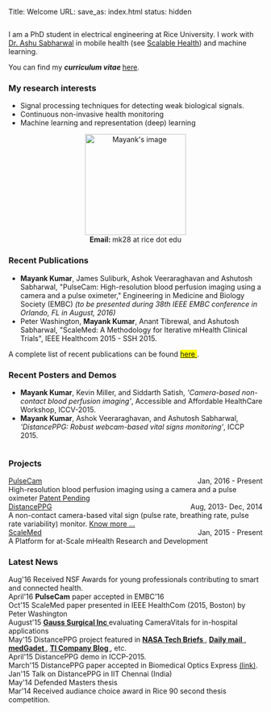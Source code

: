 Title: Welcome
URL:
save_as: index.html
status: hidden

<div class="container-fluid">
  <div class="row clearfix">
    <div class="col-md-8 column">
      <p> I am a PhD student in electrical engineering at Rice University. I work with <a href="http://www.ece.rice.edu/~ashu/" target="_blank">Dr. Ashu Sabharwal</a> in mobile health (see <a href="http://sh.rice.edu/" target="_blank">Scalable Health</a>) and machine learning. </p>
      <p> You can find my <b><i>curriculum vitae </i> </b> <a href="pdfs/cv.pdf" target ="_blank"> here</a>.</p>
      <h3> My research interests </h3> 
      <ul> <li> Signal processing techniques for detecting weak biological signals. </li>
           <li> Continuous non-invasive health monitoring </li> 
           <li> Machine learning and representation (deep) learning</li> 
      </ul>
    </div>
    <div class="col-md-4 column">
      <div style="text-align: center">
      <img src="images/mayank_photo.jpg" align="center" alt = "Mayank's image" class="img-thumbnail" style="width:200px;"/> </br> 
      <span class="glyphicon glyphicon-envelope"></span> <b> Email: </b> mk28 at rice dot edu <br /> 
      <a href="https://www.facebook.com/mayankgrd" target="_blank"><i class="fa fa-facebook-square fa-3x"> </i> </a> 
      <a href="https://www.linkedin.com/profile/view?id=35092214" target="_blank"> <i class="fa fa-linkedin-square fa-3x"></i> </a> 
      <a href="https://github.com/mayankgrd" target="_blank"><i class="fa fa-github-square fa-3x"> </i> </a>
      </div> <!-- Center-->
    </div>
  </div>
</div>

<div class="container">
  <div class="row clearfix">
  <div class="col-md-12 column">
    <h3> Recent Publications </h3>
    <ul>
      <li><b>Mayank Kumar</b>, James Suliburk, Ashok Veeraraghavan and Ashutosh Sabharwal, "PulseCam: High-resolution blood perfusion imaging using a camera and a pulse oximeter," Engineering in Medicine and Biology Society (EMBC) <i>(to be presented during 38th IEEE EMBC conference in Orlando, FL in August, 2016)</i> 
      <li> Peter Washington, <b>Mayank Kumar</b>, Anant Tibrewal, and Ashutosh Sabharwal, "ScaleMed: A Methodology for Iterative mHealth Clinical Trials", IEEE Healthcom 2015 - SSH 2015.
    </ul>
    A complete list of recent publications can be found <mark><a href="http://www.ece.rice.edu/~mk28/publications.html">here </a></mark>. 
    <h3> Recent Posters and Demos </h3>
    <ul>
      <li> <b>Mayank Kumar</b>, Kevin Miller, and Siddarth Satish, <em>'Camera-based non-contact blood perfusion imaging'</em>, Accessible and Affordable HealthCare Workshop, ICCV-2015. 
      <li> <b>Mayank Kumar</b>, Ashok Veeraraghavan, and Ashutosh Sabharwal, <em>'DistancePPG: Robust webcam-based vital signs monitoring'</em>, ICCP 2015. 
    </ul>
  </div>
</div>
</div>


<div class="container">
  <div class="row clearfix">
    <div class="col-md-6 column">
      <h3> Projects </h3> 
      <div class="panel panel-info">
        <div class="panel-heading">
          <a href="#">PulseCam </a><span class="label label-primary" style="float:right">Jan, 2016 - Present</span>
        </div>
        <div class="panel-body">
          High-resolution blood perfusion imaging using a camera and a pulse oximeter <a class="text-primary" href="#">Patent Pending</a>
        </div>
      </div>
      <div class="panel panel-info">
        <div class="panel-heading">
          <a href="{filename}distancePPG.md">DistancePPG </a><span class="label label-primary" style="float:right">Aug, 2013- Dec, 2014</span>
        </div>
        <div class="panel-body">
          A non-contact camera-based vital sign (pulse rate, breathing rate, pulse rate variability) monitor. <a class="text-primary" href="{filename}distancePPG.md">Know more ...</a>
        </div>
      </div>
      <div class="panel panel-info">
        <div class="panel-heading">
          <a href="http://www.ece.rice.edu/~mk28/projects.html">ScaleMed </a><span class="label label-primary" style="float:right">Jan, 2015 - Present</span>
        </div>
        <div class="panel-body">
          A Platform for at-Scale mHealth Research and Development
        </div>
      </div>
    </div>
    <div class="col-md-6 column">
      <h3> Latest News </h3> 
      <span class="label label-warning">Aug'16 </span> Received NSF Awards for young professionals contributing to smart and connected health.</br>
      <span class="label label-warning">April'16 </span> <b>PulseCam</b> paper accepted in EMBC'16 </br> 
      <span class="label label-warning">Oct'15 </span> ScaleMed paper presented in IEEE HealthCom (2015, Boston) by Peter Washington</br> 
      <span class="label label-warning">August'15 </span> <a href="http://www.gausssurgical.com/"><b>Gauss Surgical Inc </b></a> evaluating CameraVitals for in-hospital applications </br> 
      <span class="label label-warning">May'15 </span> DistancePPG project featured in <a href="http://www.techbriefs.com/component/content/article/ntb/tech-briefs/imaging/22261" target="=_blank"><b> NASA Tech Briefs </b> </a>, <a href="http://www.dailymail.co.uk/sciencetech/article-3027887/Your-face-reveal-health-Researchers-reveal-new-algorithm-monitors-vital-signs-video.html" target="_blank"> <b>Daily mail</b> </a>, <a href="http://www.medgadget.com/2015/04/new-camera-technique-detects-heart-respiratory-rates-nearly-people.html" target="_blank"> <b>medGadet </b></a>,    <a href="https://e2e.ti.com/blogs_/b/thinkinnovate/archive/2015/06/09/untethered-a-new-idea-to-measure-vital-signs-in-preemies" target="_blank"> <b>TI Company Blog </b></a>, etc. </br>
      <span class="label label-warning">April'15 </span> DistancePPG demo in ICCP-2015. </br>
      <span class="label label-warning">March'15 </span> DistancePPG paper accepted in Biomedical Optics Express <a href="https://www.osapublishing.org/boe/abstract.cfm?uri=boe-6-5-1565" target="_blank">(link)</a>. </br> 
      <span class="label label-warning">Jan'15 </span> Talk on DistancePPG in IIT Chennai (India) </br>  
      <span class="label label-warning">May'14 </span> Defended Masters thesis </br>
      <span class="label label-warning">Mar'14 </span> Received audiance choice award in Rice 90 second thesis competition.  </br>
    </div>
  </div>
</div>

